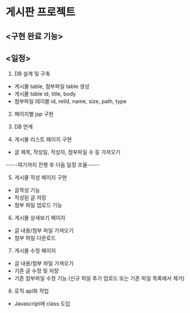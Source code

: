 # 게시판 프로젝트

## <구현 완료 기능>


## <일정>
1. DB 설계 및 구축
 - 게시물 table, 첨부파일 table 생성
 - 게시물 table
    id, title, body
 - 첨부파일 테이블
    id, relId, name, size, path, type

2. 페이지별 jsp 구현

3. DB 연계

4. 게시물 리스트 페이지 구현
 - 글 제목, 작성일, 작성자, 첨부파일 수 등 가져오기


-----여기까지 진행 후 다음 일정 조율-----


5. 게시물 작성 페이지 구현
 - 글작성 기능
 - 작성된 글 저장
 - 첨부 파일 업로드 기능

6. 게시물 상세보기 페이지
 - 글 내용/첨부 파일 가져오기
 - 첨부 파일 다운로드

7. 게시물 수정 페이지
 - 글 내용/첨부 파일 가져오기
 - 기존 글 수정 및 저장
 - 기존 첨부파일 수정 기능
   (신규 파일 추가 업로드 또는 기존 파일 목록에서 제거)

8. 로직 api화 작업
 - Javascript에 class 도입
